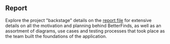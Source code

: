 ## Report

Explore the project "backstage" details on the [report file](https://github.com/migueltc13/project-li4/blob/main/report/BetterFinds.pdf) for extensive details on all the motivation and planning behind BetterFinds, as well as an assortment of diagrams, use cases and testing processes that took place as the team built the foundations of the application.

